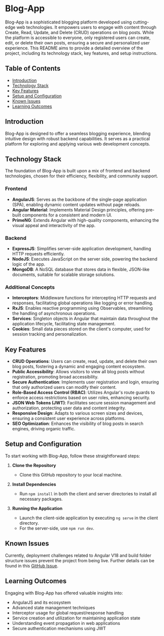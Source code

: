 # Blog-App

Blog-App is a sophisticated blogging platform developed using cutting-edge web technologies. It empowers users to engage with content through Create, Read, Update, and Delete (CRUD) operations on blog posts. While the platform is accessible to everyone, only registered users can create, edit, or delete their own posts, ensuring a secure and personalized user experience. This README aims to provide a detailed overview of the project, including its technology stack, key features, and setup instructions.

## Table of Contents

- [Introduction](#introduction)
- [Technology Stack](#technology-stack)
- [Key Features](#key-features)
- [Setup and Configuration](#setup-and-configuration)
- [Known Issues](#known-issues)
- [Learning Outcomes](#learning-outcomes)

## Introduction

Blog-App is designed to offer a seamless blogging experience, blending intuitive design with robust backend capabilities. It serves as a practical platform for exploring and applying various web development concepts.

## Technology Stack

The foundation of Blog-App is built upon a mix of frontend and backend technologies, chosen for their efficiency, flexibility, and community support.

### Frontend

- **AngularJS**: Serves as the backbone of the single-page application (SPA), enabling dynamic content updates without page reloads.
- **Angular Material**: Implements Material Design principles, offering pre-built components for a consistent and modern UI.
- **PrimeNG**: Extends Angular with high-quality components, enhancing the visual appeal and interactivity of the app.

### Backend

- **ExpressJS**: Simplifies server-side application development, handling HTTP requests efficiently.
- **NodeJS**: Executes JavaScript on the server side, powering the backend logic of the app.
- **MongoDB**: A NoSQL database that stores data in flexible, JSON-like documents, suitable for scalable storage solutions.

### Additional Concepts

- **Interceptors**: Middleware functions for intercepting HTTP requests and responses, facilitating global operations like logging or error handling.
- **RxJS**: Enables reactive programming using Observables, streamlining the handling of asynchronous operations.
- **Services**: Singleton objects in Angular that maintain data throughout the application lifecycle, facilitating state management.
- **Cookies**: Small data pieces stored on the client's computer, used for session tracking and personalization.

## Key Features

- **CRUD Operations**: Users can create, read, update, and delete their own blog posts, fostering a dynamic and engaging content ecosystem.
- **Public Accessibility**: Allows visitors to view all blog posts without registration, promoting broad accessibility.
- **Secure Authentication**: Implements user registration and login, ensuring that only authorized users can modify their content.
- **Role-Based Access Control (RBAC)**: Utilizes Angular's route guards to enforce access restrictions based on user roles, enhancing security.
- **JSON Web Tokens (JWT)**: Facilitates secure session management and authorization, protecting user data and content integrity.
- **Responsive Design**: Adapts to various screen sizes and devices, ensuring a consistent user experience across platforms.
- **SEO Optimization**: Enhances the visibility of blog posts in search engines, driving organic traffic.

## Setup and Configuration

To start working with Blog-App, follow these straightforward steps:

1. **Clone the Repository**
   - Clone this GitHub repository to your local machine.

2. **Install Dependencies**
   - Run `npm install` in both the client and server directories to install all necessary packages.

3. **Running the Application**
   - Launch the client-side application by executing `ng serve` in the client directory.
   - For the server-side, use `npm run dev`.

## Known Issues

Currently, deployment challenges related to Angular V18 and build folder structure issues prevent the project from being live. Further details can be found in this [GitHub Issue](https://github.com/angular-schule/angular-cli-ghpages/issues/173).

## Learning Outcomes

Engaging with Blog-App has offered valuable insights into:
- AngularJS and its ecosystem
- Advanced state management techniques
- Interceptor usage for global request/response handling
- Service creation and utilization for maintaining application state
- Understanding event propagation in web applications
- Secure authentication mechanisms using JWT

